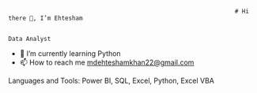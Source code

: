                                                                    # Hi there 👋, I’m Ehtesham
                                                                      
                                                                          Data Analyst
                                                                      
- 🌱 I’m currently learning Python
- 📫 How to reach me [mdehteshamkhan22@gmail.com](mdehtehshamkhan22@gmail.com)

Languages and Tools: Power BI, SQL, Excel, Python, Excel VBA

<!---
Ehtesham32/Ehtesham32 is a ✨ special ✨ repository because its `README.md` (this file) appears on your GitHub profile.
You can click the Preview link to take a look at your changes.
--->
